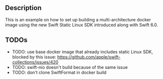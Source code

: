 ## Description

This is an example on how to set up building a multi-architecture docker image using the new Swift Static Linux SDK introduced along with Swift 6.0.

## TODOs

- TODO: use base docker image that already includes static Linux SDK, blocked by this issue: https://github.com/apple/swift-collections/issues/420
- TODO: swift-nio doesn't build because of the same issue
- TODO: don't clone SwiftFormat in docker build
